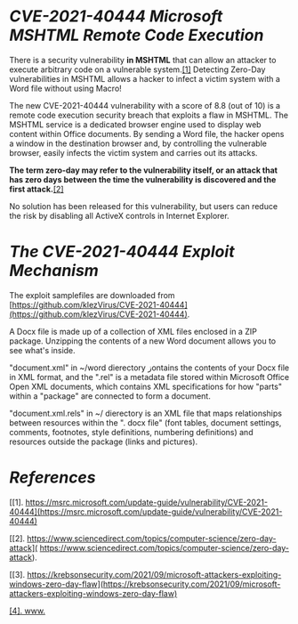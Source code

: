 # *CVE-2021-40444 Microsoft MSHTML Remote Code Execution*

There is a security vulnerability **in MSHTML** that can allow an attacker to execute arbitrary code on a vulnerable system.[[1]](https://msrc.microsoft.com/update-guide/vulnerability/CVE-2021-40444) Detecting Zero-Day vulnerabilities in MSHTML allows a hacker to infect a victim system with a Word file without using Macro!

The new CVE-2021-40444 vulnerability with a score of 8.8 (out of 10) is a remote code execution security breach that exploits a flaw in MSHTML. The MSHTML service is a dedicated browser engine used to display web content within Office documents. By sending a Word file, the hacker opens a window in the destination browser and, by controlling the vulnerable browser, easily infects the victim system and carries out its attacks.

**The term zero-day may refer to the vulnerability itself, or an attack that has zero days between the time the vulnerability is discovered and the first attack.**[[2]](https://krebsonsecurity.com/2021/09/microsoft-attackers-exploiting-windows-zero-day-flaw)

No solution has been released for this vulnerability, but users can reduce the risk by disabling all ActiveX controls in Internet Explorer.

# *The CVE-2021-40444 Exploit Mechanism*

The exploit samplefiles are downloaded from  [https://github.com/klezVirus/CVE-2021-40444](https://github.com/klezVirus/CVE-2021-40444).

A Docx file is made up of a collection of XML files enclosed in a ZIP package. Unzipping the contents of a new Word document allows you to see what's inside. 

"document.xml" in ~/word dierectory زontains the contents of your Docx file in XML format, and the ".rel"  is a metadata file stored within Microsoft Office Open XML documents, which contains XML specifications for how "parts" within a "package" are connected to form a document.

"document.xml.rels" in ~/ dierectory is an XML file that maps relationships between resources within the ". docx file" (font tables, document settings, comments, footnotes, style definitions, numbering definitions) and resources outside the package (links and pictures). 


 # *References*
 [[1]. https://msrc.microsoft.com/update-guide/vulnerability/CVE-2021-40444](https://msrc.microsoft.com/update-guide/vulnerability/CVE-2021-40444)
 
 [[2].  https://www.sciencedirect.com/topics/computer-science/zero-day-attack]( https://www.sciencedirect.com/topics/computer-science/zero-day-attack).

 [[3]. https://krebsonsecurity.com/2021/09/microsoft-attackers-exploiting-windows-zero-day-flaw](https://krebsonsecurity.com/2021/09/microsoft-attackers-exploiting-windows-zero-day-flaw)
 
 [[4]. www.](https://)






